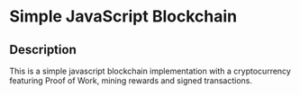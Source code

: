 # Simple JavaScript Blockchain

## Description
This is a simple javascript blockchain implementation with a cryptocurrency featuring Proof of Work, mining rewards and signed transactions.